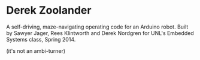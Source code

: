 Derek Zoolander
======

A self-driving, maze-navigating operating code for an Arduino robot. Built by Sawyer Jager, Rees Klintworth and 
Derek Nordgren for UNL's Embedded Systems class, Spring 2014.

(it's not an ambi-turner)
